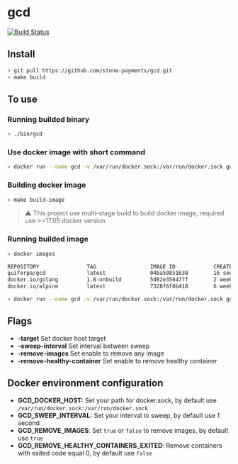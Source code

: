 # gcd

[![Build Status](https://travis-ci.org/stone-payments/gcd.svg?branch=master)](https://travis-ci.org/stone-payments/gcd)

## Install

```bash
> git pull https://github.com/stone-payments/gcd.git
> make build
```

## To use

### Running builded binary
```bash
> ./bin/gcd
```

### Use docker image with short command
```bash
> docker run --name gcd -v /var/run/docker.sock:/var/run/docker.sock guiferpa/gcd
```

### Building docker image
```bash
> make build-image
```
> :warning: This project use multi-stage build to build docker image, required use >=17.05 docker version

### Running builded image
```bash
> docker images

REPOSITORY               TAG                 IMAGE ID            CREATED             SIZE
guiferpa/gcd             latest              04ba50851638        16 seconds ago      9.7 MB
docker.io/golang         1.8-onbuild         5d82e356477f        2 weeks ago         699 MB
docker.io/alpine         latest              7328f6f8b418        6 weeks ago         3.97 MB

> docker run --name gcd -v /var/run/docker.sock:/var/run/docker.sock guiferpa/gcd
```

## Flags

- __-target__ Set docker host target
- __-sweep-interval__ Set interval between sweep
- __-remove-images__ Set enable to remove any image
- __-remove-healthy-container__ Set enable to remove healthy container

## Docker environment configuration

- __GCD_DOCKER_HOST:__ Set your path for docker.sock, by default use `/var/run/docker.sock:/var/run/docker.sock`
- __GCD_SWEEP_INTERVAL:__ Set your interval to sweep, by default use 1 second
- __GCD_REMOVE_IMAGES__: Set `true` or `false` to remove images, by default use `true`
- __GCD_REMOVE_HEALTHY_CONTAINERS_EXITED__: Remove containers with exited code equal 0, by default use `false`
